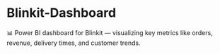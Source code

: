 # Blinkit-Dashboard
📊 Power BI dashboard for Blinkit — visualizing key metrics like orders, revenue, delivery times, and customer trends.
